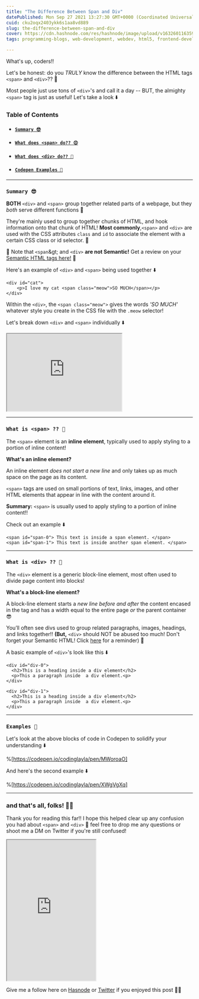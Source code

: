 ```yaml
---
title: "The Difference Between Span and Div"
datePublished: Mon Sep 27 2021 13:27:30 GMT+0000 (Coordinated Universal Time)
cuid: cku2oqx2403ykk6s1aa8vd889
slug: the-difference-between-span-and-div
cover: https://cdn.hashnode.com/res/hashnode/image/upload/v1632601163599/9IP8A-FUV.png
tags: programming-blogs, web-development, webdev, html5, frontend-development

---
```


What's up, coders!!

Let's be honest: do you *TRULY* know the difference between the HTML tags `<span>` and `<div>`?? 🤔

Most people just use tons of `<div>`'s and call it a day -- BUT, the almighty `<span>` tag is just as useful! Let's take a look ⬇️

### Table of Contents

* #### [`Summary 😎`](#tldr)
    
* #### [`What does <span> do?? 😍`](#span)
    
* #### [`What does <div> do?? 🥸`](#div)
    
* #### [`Codepen Examples 🕺`](#example)
    

---

### `Summary 😎`

**BOTH** `<div>` and `<span>` group together related parts of a webpage, but they *both* serve different functions 👀

They're mainly used to group together chunks of HTML, and hook information onto that chunk of HTML! **Most commonly**,`<span>` and `<div>` are used with the CSS attributes `class` and `id` to associate the element with a certain CSS class or id selector. 🥰

🌟 Note that `<span`\&gt; and `<div>` **are not Semantic!** Get a review on your [Semantic HTML tags here!](https://laylacodes.hashnode.dev/semantic-html-tags-a-break-down) 🥳

Here's an example of `<div>` and `<span>` being used together ⬇️

```plaintext
<div id="cat">
    <p>I love my cat <span class="meow">SO MUCH</span></p>
</div>
```

Within the `<div>`, the `<span class="meow">` gives the words *'SO MUCH'* whatever style you create in the CSS file with the `.meow` selector!

Let's break down `<div>` and `<span>` individually ⬇️

<iframe src="https://giphy.com/embed/dMsh6gRYJDymXSIatd" width="310" height="209" class="giphy-embed"></iframe>

---

### `What is <span> ?? 🤯`

The `<span>` element is an **inline element**, typically used to apply styling to a portion of inline content!

**What's an inline element?**

An inline element *does not start a new line* and only takes up as much space on the page as its content.

`<span>` tags are used on small portions of text, links, images, and other HTML elements that appear in line with the content around it.

**Summary:** `<span>` is usually used to apply styling to a portion of inline content!!

Check out an example ⬇️

```plaintext
<span id="span-0"> This text is inside a span element. </span>
<span id="span-1"> This text is inside another span element. </span>
```

---

### `What is <div> ?? 🥸`

The `<div>` element is a generic block-line element, most often used to divide page content into blocks!

**What's a block-line element?**

A block-line element starts a *new line before and after* the content encased in the tag and has a width equal to the entire page *or* the parent container 😎

You’ll often see divs used to group related paragraphs, images, headings, and links together!! **(But,** `<div>` should NOT be abused too much! Don't forget your Semantic HTML! Click [here](https://laylacodes.hashnode.dev/what-is-semantic-html) for a reminder) 👀

A basic example of `<div>`'s look like this ⬇️

```plaintext
<div id="div-0">
  <h2>This is a heading inside a div element</h2>
  <p>This a paragraph inside  a div element.<p>
</div>

<div id="div-1">
  <h2>This is a heading inside a div element</h2>
  <p>This a paragraph inside  a div element.<p>
</div>
```

---

### `Examples 🤯`

Let's look at the above blocks of code in Codepen to solidify your understanding ⬇️

%[https://codepen.io/codinglayla/pen/MWoroaO] 

And here's the second example ⬇️

%[https://codepen.io/codinglayla/pen/XWgVgXq] 

---

### and that's all, folks! 🥳🥳

Thank you for reading this far!! I hope this helped clear up any confusion you had about `<span>` and `<div>` 🧡 feel free to drop me any questions or shoot me a DM on Twitter if you're still confused!

<iframe src="https://giphy.com/embed/cdNSp4L5vCU7aQrYnV" width="240" height="380" class="giphy-embed"></iframe>

Give me a follow here on [Hasnode](https://hashnode.com/@laylacodes) or [Twitter](https://twitter.com/pilatesdev) if you enjoyed this post 🥰🥰
